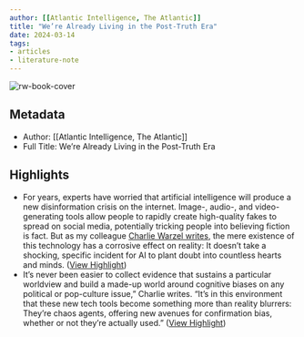 ```yaml
---
author: [[Atlantic Intelligence, The Atlantic]]
title: "We’re Already Living in the Post-Truth Era"
date: 2024-03-14
tags: 
- articles
- literature-note
---
```

![rw-book-cover](https://readwise-assets.s3.amazonaws.com/static/images/article4.6bc1851654a0.png)

## Metadata
- Author: [[Atlantic Intelligence, The Atlantic]]
- Full Title: We’re Already Living in the Post-Truth Era

## Highlights
- For years, experts have worried that artificial intelligence will produce a new disinformation crisis on the internet. Image-, audio-, and video-generating tools allow people to rapidly create high-quality fakes to spread on social media, potentially tricking people into believing fiction is fact. But as my colleague [Charlie Warzel writes](https://link.theatlantic.com/click/34681498.53687/aHR0cHM6Ly93d3cudGhlYXRsYW50aWMuY29tL3RlY2hub2xvZ3kvYXJjaGl2ZS8yMDI0LzAzL2thdGUtbWlkZGxldG9uLW1vdGhlcnMtZGF5LXBob3RvLWZha2UvNjc3NzE4Lz91dG1fY2FtcGFpZ249YXRsYW50aWMtaW50ZWxsaWdlbmNlJnV0bV9zb3VyY2U9bmV3c2xldHRlciZ1dG1fbWVkaXVtPWVtYWlsJnV0bV9jb250ZW50PTIwMjQwMzE0JmxjdGc9NjU0MThmMDQ4YzNiMWU5ZTVjMGRkMWFh/65418f048c3b1e9e5c0dd1aaBf3ce2c72), the mere existence of this technology has a corrosive effect on reality: It doesn’t take a shocking, specific incident for AI to plant doubt into countless hearts and minds. ([View Highlight](https://read.readwise.io/read/01hrz7r6prbcm3h630756f55rs))
- It’s never been easier to collect evidence that sustains a particular worldview and build a made-up world around cognitive biases on any political or pop-culture issue,” Charlie writes. “It’s in this environment that these new tech tools become something more than reality blurrers: They’re chaos agents, offering new avenues for confirmation bias, whether or not they’re actually used.” ([View Highlight](https://read.readwise.io/read/01hrz7se17qzkmhhdzgdfqm3xp))
